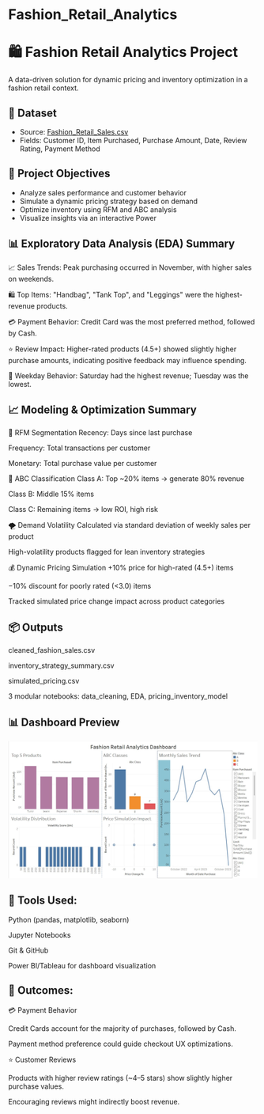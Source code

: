 # Fashion_Retail_Analytics
# 🛍️ Fashion Retail Analytics Project

A data-driven solution for dynamic pricing and inventory optimization in a fashion retail context.

## 📁 Dataset
- Source: [Fashion_Retail_Sales.csv](data/raw/Fashion_Retail_Sales.csv)
- Fields: Customer ID, Item Purchased, Purchase Amount, Date, Review Rating, Payment Method

## 🎯 Project Objectives
- Analyze sales performance and customer behavior
- Simulate a dynamic pricing strategy based on demand
- Optimize inventory using RFM and ABC analysis
- Visualize insights via an interactive Power

## 📊 Exploratory Data Analysis (EDA) Summary
📈 Sales Trends: Peak purchasing occurred in November, with higher sales on weekends.

🛍️ Top Items: "Handbag", "Tank Top", and "Leggings" were the highest-revenue products.

💳 Payment Behavior: Credit Card was the most preferred method, followed by Cash.

⭐ Review Impact: Higher-rated products (4.5+) showed slightly higher purchase amounts, indicating positive feedback may influence spending.

📅 Weekday Behavior: Saturday had the highest revenue; Tuesday was the lowest.

## 📈 Modeling & Optimization Summary
🧠 RFM Segmentation
Recency: Days since last purchase

Frequency: Total transactions per customer

Monetary: Total purchase value per customer

🛒 ABC Classification
Class A: Top ~20% items → generate 80% revenue

Class B: Middle 15% items

Class C: Remaining items → low ROI, high risk

🌪️ Demand Volatility
Calculated via standard deviation of weekly sales per product

High-volatility products flagged for lean inventory strategies

💰 Dynamic Pricing Simulation
+10% price for high-rated (4.5+) items

−10% discount for poorly rated (<3.0) items

Tracked simulated price change impact across product categories

## 📦 Outputs
cleaned_fashion_sales.csv

inventory_strategy_summary.csv

simulated_pricing.csv

3 modular notebooks: data_cleaning, EDA, pricing_inventory_model

## 📊 Dashboard Preview

![Dashboard](Dashboard.jpg)

## 🧰 Tools Used:
Python (pandas, matplotlib, seaborn)

Jupyter Notebooks

Git & GitHub

Power BI/Tableau for dashboard visualization

## 🚀 Outcomes:

💳 Payment Behavior

Credit Cards account for the majority of purchases, followed by Cash.

Payment method preference could guide checkout UX optimizations.

⭐ Customer Reviews

Products with higher review ratings (~4–5 stars) show slightly higher purchase values.

Encouraging reviews might indirectly boost revenue.
